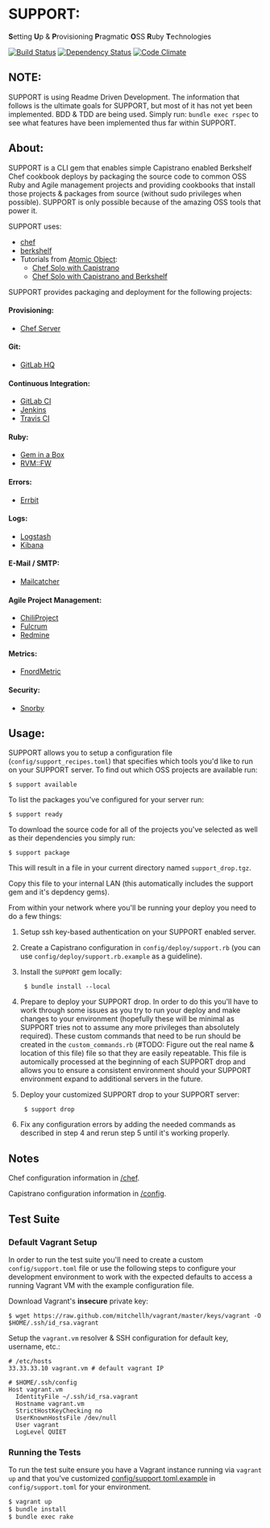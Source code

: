 # SUPPORT:

**S**etting **U**p & **P**rovisioning **P**ragmatic **O**SS **R**uby **T**echnologies

[![Build Status](https://travis-ci.org/stevenhaddox/SUPPORT.png?branch=master)](https://travis-ci.org/stevenhaddox/SUPPORT) [![Dependency Status](https://gemnasium.com/stevenhaddox/SUPPORT.png)](https://gemnasium.com/stevenhaddox/SUPPORT) [![Code Climate](https://codeclimate.com/github/stevenhaddox/SUPPORT.png)](https://codeclimate.com/github/stevenhaddox/SUPPORT)

## NOTE:

SUPPORT is using Readme Driven Development. The information that follows is the ultimate goals for SUPPORT, but most of it has not yet been implemented. BDD & TDD are being used. Simply run: `bundle exec rspec` to see what features have been implemented thus far within SUPPORT.

## About:

SUPPORT is a CLI gem that enables simple Capistrano enabled Berkshelf Chef cookbook deploys by packaging the source code to common OSS Ruby and Agile management projects and providing cookbooks that install those projects & packages from source (without sudo privileges when possible).
SUPPORT is only possible because of the amazing OSS tools that power it.

SUPPORT uses:

* [chef](http://www.opscode.com/chef/)
* [berkshelf](http://berkshelf.com/)
* Tutorials from [Atomic Object](http://atomicobject.com):
  * [Chef Solo with Capistrano](http://spin.atomicobject.com/2012/12/18/chef-solo-with-capistrano/)
  * [Chef Solo with Capistrano and Berkshelf](http://spin.atomicobject.com/2013/01/03/berks-simplifying-chef-solo-cookbook-management-with-berkshelf/)

SUPPORT provides packaging and deployment for the following projects:

#### Provisioning:

* [Chef Server](http://docs.opscode.com/#the-chef-server)

#### Git:

* [GitLab HQ](https://github.com/gitlabhq/gitlabhq)

#### Continuous Integration:

* [GitLab CI](https://github.com/gitlabhq/gitlab-ci)
* [Jenkins](http://jenkins-ci.org)
* [Travis CI](https://travis-ci.org)

#### Ruby:

* [Gem in a Box](https://github.com/cwninja/geminabox)
* [RVM::FW](https://github.com/stevenhaddox/rvm_fw)

#### Errors:

* [Errbit](https://github.com/errbit/errbit)

#### Logs:

* [Logstash](http://logstash.net)
* [Kibana](http://kibana.org)

#### E-Mail / SMTP:

* [Mailcatcher](http://mailcatcher.me)

#### Agile Project Management:

* [ChiliProject](https://www.chiliproject.org)
* [Fulcrum](https://github.com/malclocke/fulcrum)
* [Redmine](http://www.redmine.org)

#### Metrics:

* [FnordMetric](https://github.com/paulasmuth/fnordmetric)

#### Security:

* [Snorby](https://snorby.org)

## Usage:

SUPPORT allows you to setup a configuration file (`config/support_recipes.toml`) that specifies which tools you'd like to run on your SUPPORT server. To find out which OSS projects are available run:

    $ support available

To list the packages you've configured for your server run:

    $ support ready

To download the source code for all of the projects you've selected as well as their dependencies you simply run:

    $ support package

This will result in a file in your current directory named `support_drop.tgz`.

Copy this file to your internal LAN (this automatically includes the support gem and it's depdency gems).

From within your network where you'll be running your deploy you need to do a few things:

1. Setup ssh key-based authentication on your SUPPORT enabled server.
2. Create a Capistrano configuration in `config/deploy/support.rb` (you can use `config/deploy/support.rb.example` as a guideline).
3. Install the `SUPPORT` gem locally:

        $ bundle install --local

4. Prepare to deploy your SUPPORT drop. In order to do this you'll have to work through some issues as you try to run your deploy and make changes to your environment (hopefully these will be minimal as SUPPORT tries not to assume any more privileges than absolutely required). These custom commands that need to be run should be created in the `custom_commands.rb` (#TODO: Figure out the real name & location of this file) file so that they are easily repeatable. This file is automically processed at the beginning of each SUPPORT drop and allows you to ensure a consistent environment should your SUPPORT environment expand to additional servers in the future.
5. Deploy your customized SUPPORT drop to your SUPPORT server:

        $ support drop

6. Fix any configuration errors by adding the needed commands as described in step 4 and rerun step 5 until it's working properly.

## Notes

Chef configuration information in [/chef](chef).

Capistrano configuration information in [/config](config).

## Test Suite

### Default Vagrant Setup

In order to run the test suite you'll need to create a custom `config/support.toml` file or use the following steps to configure your development environment to work with the expected defaults to access a running Vagrant VM with the example configuration file.

Download Vagrant's **insecure** private key:

```
$ wget https://raw.github.com/mitchellh/vagrant/master/keys/vagrant -O $HOME/.ssh/id_rsa.vagrant
```

Setup the `vagrant.vm` resolver & SSH configuration for default key, username, etc.:

```
# /etc/hosts
33.33.33.10 vagrant.vm # default vagrant IP
```

```
# $HOME/.ssh/config
Host vagrant.vm
  IdentityFile ~/.ssh/id_rsa.vagrant
  Hostname vagrant.vm
  StrictHostKeyChecking no
  UserKnownHostsFile /dev/null
  User vagrant
  LogLevel QUIET
```

### Running the Tests

To run the test suite ensure you have a Vagrant instance running via `vagrant up` and that you've customized [config/support.toml.example](config/support.toml.example) in `config/support.toml` for your environment.

```bash
$ vagrant up
$ bundle install
$ bundle exec rake
```
